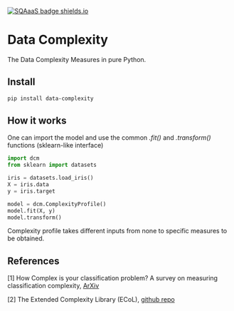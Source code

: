 [![SQAaaS badge shields.io](https://github.com/EOSC-synergy/IraitzM/data-complexity.assess.sqaaas/raw/master/.badge/status_shields.svg)](https://sqaaas.eosc-synergy.eu/#/full-assessment/report/https://raw.githubusercontent.com/eosc-synergy/IraitzM/data-complexity.assess.sqaaas/master/.report/assessment_output.json)


# Data Complexity

The Data Complexity Measures in pure Python.

## Install

```bash
pip install data-complexity
```

## How it works

One can import the model and use the common _.fit()_ and
_.transform()_ functions (sklearn-like interface)

```python
import dcm
from sklearn import datasets

iris = datasets.load_iris()
X = iris.data
y = iris.target

model = dcm.ComplexityProfile()
model.fit(X, y)
model.transform()
```

Complexity profile takes different inputs from none to
specific measures to be obtained.

## References

[1] How Complex is your classification problem? A survey on measuring
classification complexity, [ArXiv](https://arxiv.org/abs/1808.03591)

[2] The Extended Complexity Library (ECoL),
[github repo](https://github.com/lpfgarcia/ECoL)
